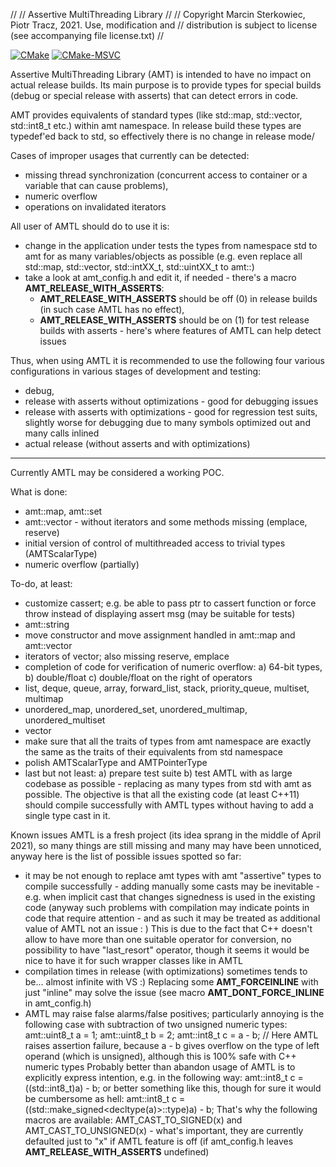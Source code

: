 //
// Assertive MultiThreading Library
//
//  Copyright Marcin Sterkowiec, Piotr Tracz, 2021. Use, modification and
//  distribution is subject to license (see accompanying file license.txt)
//

[![CMake](https://github.com/msterkowiec/AMTL/actions/workflows/cmake.yml/badge.svg?branch=main)](https://github.com/msterkowiec/AMTL/actions/workflows/cmake.yml)
[![CMake-MSVC](https://github.com/msterkowiec/AMTL/actions/workflows/cmake-msvc.yml/badge.svg)](https://github.com/msterkowiec/AMTL/actions/workflows/cmake-msvc.yml)


Assertive MultiThreading Library (AMT) is intended to have no impact on actual release builds.
Its main purpose is to provide types for special builds (debug or special release with asserts) that can detect errors in code.

AMT provides equivalents of standard types (like std::map, std::vector, std::int8_t etc.) within amt namespace.
In release build these types are typedef'ed back to std, so effectively there is no change in release mode/

Cases of improper usages that currently can be detected:
* missing thread synchronization (concurrent access to container or a variable that can cause problems),
* numeric overflow
* operations on invalidated iterators

All user of AMTL should do to use it is: 
* change in the application under tests the types from namespace std to amt for as many variables/objects as possible (e.g. even replace all std::map, std::vector, std::intXX_t, std::uintXX_t to amt::)
* take a look at amt_config.h and edit it, if needed - there's a macro __AMT_RELEASE_WITH_ASSERTS__: 
  - __AMT_RELEASE_WITH_ASSERTS__ should be off (0) in release builds (in such case AMTL has no effect),
  - __AMT_RELEASE_WITH_ASSERTS__ should be on (1) for test release builds with asserts - here's where features of AMTL can help detect issues

Thus, when using AMTL it is recommended to use the following four various configurations in various stages of development and testing:
- debug,
- release with asserts without optimizations - good for debugging issues
- release with asserts with optimizations - good for regression test suits, slightly worse for debugging due to many symbols optimized out and many calls inlined
- actual release (without asserts and with optimizations)

---------------------------------------------------

Currently AMTL may be considered a working POC.

What is done:
- amt::map, amt::set
- amt::vector - without iterators and some methods missing (emplace, reserve)
- initial version of control of multithreaded access to trivial types (AMTScalarType)
- numeric overflow (partially)

To-do, at least:
- customize cassert; e.g. be able to pass ptr to cassert function or force throw instead of displaying assert msg (may be suitable for tests)
- amt::string
- move constructor and move assignment handled in amt::map and amt::vector
- iterators of vector; also missing reserve, emplace
- completion of code for verification of numeric overflow: a) 64-bit types, b) double/float c) double/float on the right of operators
- list, deque, queue, array, forward_list, stack, priority_queue, multiset, multimap
- unordered_map, unordered_set, unordered_multimap, unordered_multiset
- vector<bool>
- make sure that all the traits of types from amt namespace are exactly the same as the traits of their equivalents from std namespace
- polish AMTScalarType and AMTPointerType
- last but not least: a) prepare test suite b) test AMTL with as large codebase as possible - replacing as many types from std with amt as possible. The objective is that all the existing code (at least C++11) should compile successfully with AMTL types without having to add a single type cast in it.

Known issues
AMTL is a fresh project (its idea sprang in the middle of April 2021), so many things are still missing and many may have been unnoticed, anyway here is the list of possible issues spotted so far:
- it may be not enough to replace amt types with amt "assertive" types to compile successfully - adding manually some casts may be inevitable - e.g. when implicit cast that changes signedness is used in the existing code (anyway such problems with compilation may indicate points in code that require attention - and as such it may be treated as additional value of AMTL not an issue : )
  This is due to the fact that C++ doesn't allow to have more than one suitable operator for conversion, no possibility to have "last_resort" operator, though it seems it would be nice to have it for such wrapper classes like in AMTL
- compilation times in release (with optimizations) sometimes tends to be... almost infinite with VS :) Replacing some __AMT_FORCEINLINE__ with just "inline" may solve the issue (see macro __AMT_DONT_FORCE_INLINE__ in amt_config.h)
- AMTL may raise false alarms/false positives; particularly annoying is the following case with subtraction of two unsigned numeric types:
  amt::uint8_t a = 1;
  amt::uint8_t b = 2;
  amt::int8_t c = a - b; // Here AMTL raises assertion failure, because a - b gives overflow on the type of left operand (which is unsigned), although this is 100% safe with C++ numeric types
  Probably better than abandon usage of AMTL is to explicitly express intention, e.g. in the following way:
  amt::int8_t c = ((std::int8_t)a) - b;
  or better something like this, though for sure it would be cumbersome as hell:
  amt::int8_t c = ((std::make_signed<decltype(a)>::type)a) - b;
  That's why the following macros are available: AMT_CAST_TO_SIGNED(x) and AMT_CAST_TO_UNSIGNED(x) - what's important, they are currently defaulted just to "x" if AMTL feature is off (if amt_config.h leaves __AMT_RELEASE_WITH_ASSERTS__ undefined)
